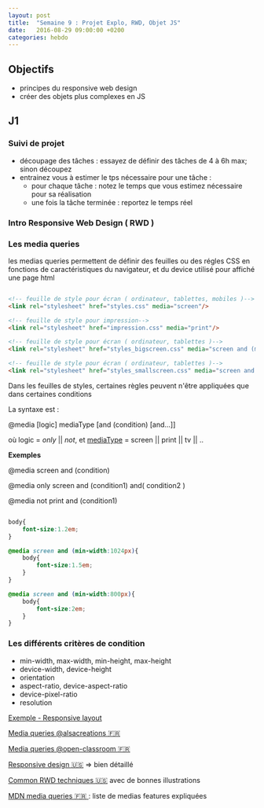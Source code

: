 ```yaml
---
layout: post
title:  "Semaine 9 : Projet Explo, RWD, Objet JS"
date:   2016-08-29 09:00:00 +0200
categories: hebdo
---
```


## Objectifs

- principes du responsive web design
- créer des objets plus complexes en JS

## J1

### Suivi de projet

- découpage des tâches : essayez de définir des tâches de 4 à 6h max; sinon découpez
- entrainez vous à estimer le tps nécessaire pour une tâche : 
  - pour chaque tâche : notez le temps que vous estimez nécessaire pour sa réalisation
  - une fois la tâche terminée : reportez le temps réel

### Intro Responsive Web Design ( RWD )

### Les media queries

les medias queries permettent de définir des feuilles ou des régles CSS en fonctions de caractéristiques du navigateur, et du device
utilisé pour affiché une page html

```html

<!-- feuille de style pour écran ( ordinateur, tablettes, mobiles )-->
<link rel="stylesheet" href="styles.css" media="screen"/>

<!-- feuille de style pour impression-->
<link rel="stylesheet" href="impression.css" media="print"/>

<!-- feuille de style pour écran ( ordinateur, tablettes )-->
<link rel="stylesheet" href="styles_bigscreen.css" media="screen and (min-width:800px)"/>

<!-- feuille de style pour écran ( ordinateur, tablettes )-->
<link rel="stylesheet" href="styles_smallscreen.css" media="screen and (max-width:800px)"/>

```

Dans les feuilles de styles, certaines règles peuvent n'être appliquées que dans certaines conditions

La syntaxe est :

@media [logic] mediaType [and (condition) [and...]]

où logic = *only* || *not*, et [mediaType](https://developer.mozilla.org/fr/docs/Web/CSS/Media_queries) = screen || print || tv || ..

**Exemples**

@media screen and (condition)

@media only screen and (condition1) and( condition2 )

@media not print and (condition1)

```css

body{
	font-size:1.2em;
}

@media screen and (min-width:1024px){
	body{
		font-size:1.5em;
	}
}

@media screen and (min-width:800px){
	body{
		font-size:2em;
	}
}

```

### Les différents critères de condition

- min-width, max-width, min-height, max-height
- device-width, device-height
- orientation
- aspect-ratio, device-aspect-ratio
- device-pixel-ratio
- resolution

[Exemple - Responsive layout](http://jsbin.com/fawiko/1/edit?html,output)

[Media queries @alsacreations :fr:](http://www.alsacreations.com/article/lire/930-css3-media-queries.html)

[Media queries @open-classroom :fr:](http://www.alsacreations.com/article/lire/930-css3-media-queries.html)

[Responsive design :us:](http://learn.shayhowe.com/advanced-html-css/responsive-web-design/) => bien détaillé

[Common RWD techniques :us:](http://www.sitepoint.com/common-techniques-in-responsive-web-design/) avec de bonnes illustrations

[MDN media queries :fr: ](https://developer.mozilla.org/fr/docs/Web/CSS/Media_queries) : liste de medias features expliquées

